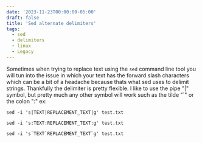 ```yaml
---
date: '2023-11-23T00:00:00-05:00'
draft: false
title: 'Sed alternate delimiters'
tags:
  - sed
  - delimiters
  - linux
  - Legacy
---
```

Sometimes when trying to replace text using the `sed` command line tool you will tun into the issue in which your text has the forward slash characters which can be a bit of a headache because thats what sed uses to delimit strings. Thankfully the delimiter is pretty flexible. I like to use the pipe "|" symbol, but pretty much any other symbol will work such as the tilde "`" or the colon ":" ex:
```
sed -i 's|TEXT|REPLACEMENT_TEXT|g' test.txt

sed -i 's:TEXT:REPLACEMENT_TEXT:g' test.txt

sed -i 's`TEXT`REPLACEMENT_TEXT`g' test.txt
```